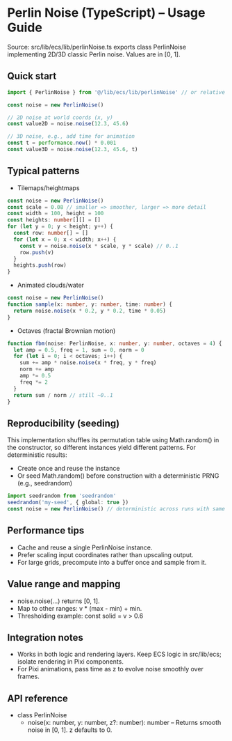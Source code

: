 # Perlin Noise (TypeScript) – Usage Guide

Source: src/lib/ecs/lib/perlinNoise.ts exports class PerlinNoise implementing 2D/3D classic Perlin noise. Values are in [0, 1].

## Quick start
```ts
import { PerlinNoise } from '@/lib/ecs/lib/perlinNoise' // or relative path

const noise = new PerlinNoise()

// 2D noise at world coords (x, y)
const value2D = noise.noise(12.3, 45.6)

// 3D noise, e.g., add time for animation
const t = performance.now() * 0.001
const value3D = noise.noise(12.3, 45.6, t)
```

## Typical patterns
- Tilemaps/heightmaps
```ts
const noise = new PerlinNoise()
const scale = 0.08 // smaller => smoother, larger => more detail
const width = 100, height = 100
const heights: number[][] = []
for (let y = 0; y < height; y++) {
  const row: number[] = []
  for (let x = 0; x < width; x++) {
    const v = noise.noise(x * scale, y * scale) // 0..1
    row.push(v)
  }
  heights.push(row)
}
```

- Animated clouds/water
```ts
const noise = new PerlinNoise()
function sample(x: number, y: number, time: number) {
  return noise.noise(x * 0.2, y * 0.2, time * 0.05)
}
```

- Octaves (fractal Brownian motion)
```ts
function fbm(noise: PerlinNoise, x: number, y: number, octaves = 4) {
  let amp = 0.5, freq = 1, sum = 0, norm = 0
  for (let i = 0; i < octaves; i++) {
    sum += amp * noise.noise(x * freq, y * freq)
    norm += amp
    amp *= 0.5
    freq *= 2
  }
  return sum / norm // still ~0..1
}
```

## Reproducibility (seeding)
This implementation shuffles its permutation table using Math.random() in the constructor, so different instances yield different patterns. For deterministic results:
- Create once and reuse the instance
- Or seed Math.random() before construction with a deterministic PRNG (e.g., seedrandom)
```ts
import seedrandom from 'seedrandom'
seedrandom('my-seed', { global: true })
const noise = new PerlinNoise() // deterministic across runs with same seed
```

## Performance tips
- Cache and reuse a single PerlinNoise instance.
- Prefer scaling input coordinates rather than upscaling output.
- For large grids, precompute into a buffer once and sample from it.

## Value range and mapping
- noise.noise(...) returns [0, 1].
- Map to other ranges: v * (max - min) + min.
- Thresholding example: const solid = v > 0.6

## Integration notes
- Works in both logic and rendering layers. Keep ECS logic in src/lib/ecs; isolate rendering in Pixi components.
- For Pixi animations, pass time as z to evolve noise smoothly over frames.

## API reference
- class PerlinNoise
  - noise(x: number, y: number, z?: number): number – Returns smooth noise in [0, 1]. z defaults to 0.
